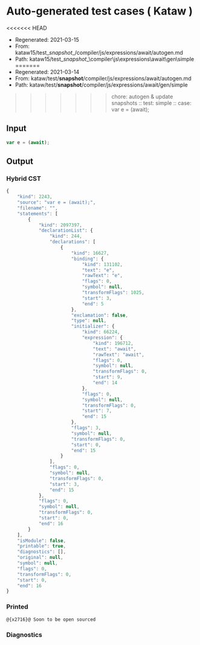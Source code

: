 # Auto-generated test cases ( Kataw )
<<<<<<< HEAD
- Regenerated: 2021-03-15
- From: kataw15/test\__snapshot__/compiler/js/expressions/await/autogen.md
- Path: kataw15/test\__snapshot__\compiler\js\expressions\await\gen\simple
=======
- Regenerated: 2021-03-14
- From: kataw/test/__snapshot__/compiler/js/expressions/await/autogen.md
- Path: kataw/test/__snapshot__/compiler/js/expressions/await/gen/simple
>>>>>>> chore: autogen & update snapshots
> :: test: simple
> :: case: var e = (await);
## Input

`````js
var e = (await);
`````

## Output

### Hybrid CST

```javascript
{
    "kind": 2243,
    "source": "var e = (await);",
    "filename": "",
    "statements": [
        {
            "kind": 2097397,
            "declarationList": {
                "kind": 244,
                "declarations": [
                    {
                        "kind": 16627,
                        "binding": {
                            "kind": 131102,
                            "text": "e",
                            "rawText": "e",
                            "flags": 0,
                            "symbol": null,
                            "transformFlags": 1025,
                            "start": 3,
                            "end": 5
                        },
                        "exclamation": false,
                        "type": null,
                        "initializer": {
                            "kind": 66224,
                            "expression": {
                                "kind": 196712,
                                "text": "await",
                                "rawText": "await",
                                "flags": 0,
                                "symbol": null,
                                "transformFlags": 0,
                                "start": 9,
                                "end": 14
                            },
                            "flags": 0,
                            "symbol": null,
                            "transformFlags": 0,
                            "start": 7,
                            "end": 15
                        },
                        "flags": 3,
                        "symbol": null,
                        "transformFlags": 0,
                        "start": 0,
                        "end": 15
                    }
                ],
                "flags": 0,
                "symbol": null,
                "transformFlags": 0,
                "start": 3,
                "end": 15
            },
            "flags": 0,
            "symbol": null,
            "transformFlags": 0,
            "start": 0,
            "end": 16
        }
    ],
    "isModule": false,
    "printable": true,
    "diagnostics": [],
    "original": null,
    "symbol": null,
    "flags": 0,
    "transformFlags": 0,
    "start": 0,
    "end": 16
}
```

### Printed

```javascript
@{x2716}@ Soon to be open sourced
```

### Diagnostics

```javascript

```

